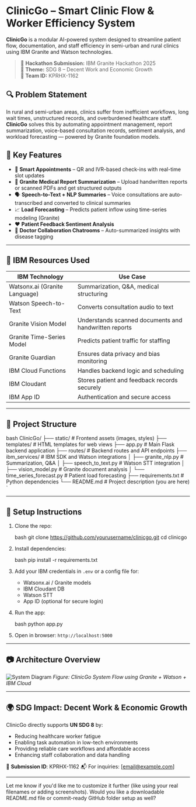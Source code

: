 # ClinicGo – Smart Clinic Flow & Worker Efficiency System

**ClinicGo** is a modular AI-powered system designed to streamline patient flow, documentation, and staff efficiency in semi-urban and rural clinics using IBM Granite and Watson technologies.

> 🎯 **Hackathon Submission:** IBM Granite Hackathon 2025  
> 📌 **Theme:** SDG 8 – Decent Work and Economic Growth  
> 🧠 **Team ID:** KPRHX-1162


## 🔍 Problem Statement

In rural and semi-urban areas, clinics suffer from inefficient workflows, long wait times, unstructured records, and overburdened healthcare staff. **ClinicGo** solves this by automating appointment management, report summarization, voice-based consultation records, sentiment analysis, and workload forecasting — powered by Granite foundation models.


## 🚀 Key Features

- 📅 **Smart Appointments** – QR and IVR-based check-ins with real-time slot updates
- 📝 **Granite Medical Report Summarization** – Upload handwritten reports or scanned PDFs and get structured outputs
- 🗣 **Speech-to-Text + NLP Summaries** – Voice consultations are auto-transcribed and converted to clinical summaries
- 📈 **Load Forecasting** – Predicts patient inflow using time-series modeling (Granite)
- ❤ **Patient Feedback Sentiment Analysis**
- 💬 **Doctor Collaboration Chatrooms** – Auto-summarized insights with disease tagging

---

## 🧠 IBM Resources Used

| IBM Technology      | Use Case                                                                 |
|---------------------|--------------------------------------------------------------------------|
| Watsonx.ai (Granite Language) | Summarization, Q&A, medical structuring |
| Watson Speech-to-Text | Converts consultation audio to text                                     |
| Granite Vision Model | Understands scanned documents and handwritten reports                  |
| Granite Time-Series Model | Predicts patient traffic for staffing                              |
| Granite Guardian | Ensures data privacy and bias monitoring                                 |
| IBM Cloud Functions | Handles backend logic and scheduling                                     |
| IBM Cloudant | Stores patient and feedback records securely                                    |
| IBM App ID | Authentication and secure access                                                  |

---

## 📁 Project Structure

bash
ClinicGo/
├── static/                      # Frontend assets (images, styles)
├── templates/                   # HTML templates for web views
├── app.py                       # Main Flask backend application
├── routes/                      # Backend routes and API endpoints
├── ibm_services/                # IBM SDK and Watson integrations
│   ├── granite_nlp.py           # Summarization, Q&A
│   ├── speech_to_text.py       # Watson STT integration
│   ├── vision_model.py         # Granite document analysis
│   └── time_series_forecast.py # Patient load forecasting
├── requirements.txt             # Python dependencies
└── README.md                    # Project description (you are here)
`

---

## 🧪 Setup Instructions

1. Clone the repo:

   bash
   git clone https://github.com/yourusername/clinicgo.git
   cd clinicgo
   

2. Install dependencies:

   bash
   pip install -r requirements.txt
   

3. Add your IBM credentials in `.env` or a config file for:

   * Watsonx.ai / Granite models
   * IBM Cloudant DB
   * Watson STT
   * App ID (optional for secure login)

4. Run the app:

   bash
   python app.py
   

5. Open in browser:
   `http://localhost:5000`

---

## 📷 Architecture Overview

![System Diagram](./static/clinicgo-architecture.jpg)
*Figure: ClinicGo System Flow using Granite + Watson + IBM Cloud*

---

## 🌍 SDG Impact: Decent Work & Economic Growth

ClinicGo directly supports **UN SDG 8** by:

* Reducing healthcare worker fatigue
* Enabling task automation in low-tech environments
* Providing reliable care workflows and affordable access
* Enhancing staff collaboration and data handling



🔗 **Submission ID**: KPRHX-1162
📬 For inquiries: \[[email@example.com](mailto:email@example.com)]

---



Let me know if you'd like me to customize it further (like using your real filenames or adding screenshots). Would you like a downloadable README.md file or commit-ready GitHub folder setup as well?
```
